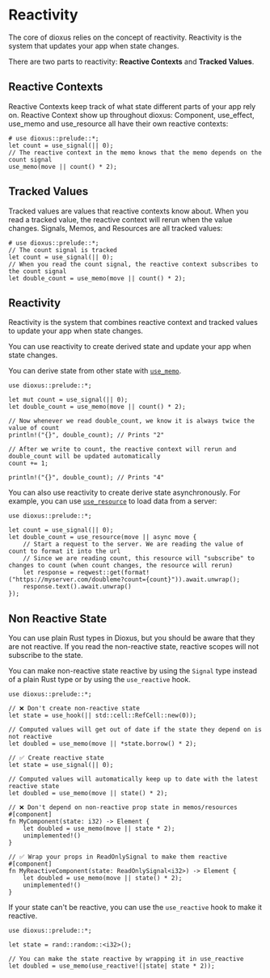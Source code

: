# Reactivity

The core of dioxus relies on the concept of reactivity. Reactivity is the system that updates your app when state changes.

There are two parts to reactivity: **Reactive Contexts** and **Tracked Values**.

## Reactive Contexts

Reactive Contexts keep track of what state different parts of your app rely on. Reactive Context show up throughout dioxus: Component, use_effect, use_memo and use_resource all have their own reactive contexts:

```rust, no_run
# use dioxus::prelude::*;
let count = use_signal(|| 0);
// The reactive context in the memo knows that the memo depends on the count signal
use_memo(move || count() * 2);
```

## Tracked Values

Tracked values are values that reactive contexts know about. When you read a tracked value, the reactive context will rerun when the value changes. Signals, Memos, and Resources are all tracked values:

```rust, no_run
# use dioxus::prelude::*;
// The count signal is tracked
let count = use_signal(|| 0);
// When you read the count signal, the reactive context subscribes to the count signal
let double_count = use_memo(move || count() * 2);
```

## Reactivity

Reactivity is the system that combines reactive context and tracked values to update your app when state changes.

You can use reactivity to create derived state and update your app when state changes.

You can derive state from other state with [`use_memo`](https://docs.rs/dioxus/latest/dioxus/prelude/fn.use_memo.html).

```rust, no_run
use dioxus::prelude::*;

let mut count = use_signal(|| 0);
let double_count = use_memo(move || count() * 2);

// Now whenever we read double_count, we know it is always twice the value of count
println!("{}", double_count); // Prints "2"

// After we write to count, the reactive context will rerun and double_count will be updated automatically
count += 1;

println!("{}", double_count); // Prints "4"
```

You can also use reactivity to create derive state asynchronously. For example, you can use [`use_resource`](https://docs.rs/dioxus/latest/dioxus/prelude/fn.use_resource.html) to load data from a server:

```rust, no_run
use dioxus::prelude::*;

let count = use_signal(|| 0);
let double_count = use_resource(move || async move {
    // Start a request to the server. We are reading the value of count to format it into the url
    // Since we are reading count, this resource will "subscribe" to changes to count (when count changes, the resource will rerun)
    let response = reqwest::get(format!("https://myserver.com/doubleme?count={count}")).await.unwrap();
    response.text().await.unwrap()
});
```

## Non Reactive State

You can use plain Rust types in Dioxus, but you should be aware that they are not reactive. If you read the non-reactive state, reactive scopes will not subscribe to the state.

You can make non-reactive state reactive by using the `Signal` type instead of a plain Rust type or by using the `use_reactive` hook.

```rust, no_run
use dioxus::prelude::*;

// ❌ Don't create non-reactive state
let state = use_hook(|| std::cell::RefCell::new(0));

// Computed values will get out of date if the state they depend on is not reactive
let doubled = use_memo(move || *state.borrow() * 2);

// ✅ Create reactive state
let state = use_signal(|| 0);

// Computed values will automatically keep up to date with the latest reactive state
let doubled = use_memo(move || state() * 2);

// ❌ Don't depend on non-reactive prop state in memos/resources
#[component]
fn MyComponent(state: i32) -> Element {
    let doubled = use_memo(move || state * 2);
    unimplemented!()
}

// ✅ Wrap your props in ReadOnlySignal to make them reactive
#[component]
fn MyReactiveComponent(state: ReadOnlySignal<i32>) -> Element {
    let doubled = use_memo(move || state() * 2);
    unimplemented!()
}
```

If your state can't be reactive, you can use the `use_reactive` hook to make it reactive.

```rust, no_run
use dioxus::prelude::*;

let state = rand::random::<i32>();

// You can make the state reactive by wrapping it in use_reactive
let doubled = use_memo(use_reactive!(|state| state * 2));
```

